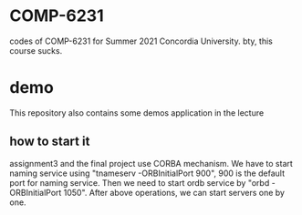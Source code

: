 # COMP-6231
codes of COMP-6231 for Summer 2021 Concordia University. bty, this course sucks.

# demo 
This repository also contains some demos application in the lecture

## how to start it
assignment3 and the final project use CORBA mechanism. We have to start naming service using "tnameserv -ORBInitialPort 900", 900 is the default port for naming service. Then we need to start ordb service by "orbd -ORBInitialPort 1050". After above operations, we can start servers one by one.
